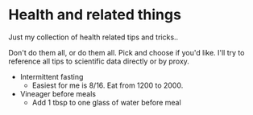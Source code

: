# Health and related things
Just my collection of health related tips and tricks..

Don't do them all, or do them all. Pick and choose if you'd like. I'll try to reference all tips to scientific data directly or by proxy.

* Intermittent fasting
  * Easiest for me is 8/16. Eat from 1200 to 2000.
* Vineager before meals
  * Add 1 tbsp to one glass of water before meal
